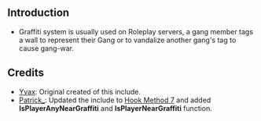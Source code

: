 ## Introduction ##
- Graffiti system is usually used on Roleplay servers, a gang member tags a wall to represent their Gang or to vandalize another gang's tag to cause gang-war.

## Credits ##
- [Yvax](http://forum.sa-mp.com/member.php?u=98567): Original created of this include.
- [Patrick_](http://forum.sa-mp.com/member.php?u=178953): Updated the include to [Hook Method 7](http://forum.sa-mp.com/showthread.php?t=441293) and added <b>IsPlayerAnyNearGraffiti</b> and <b>IsPlayerNearGraffiti</b> function.
